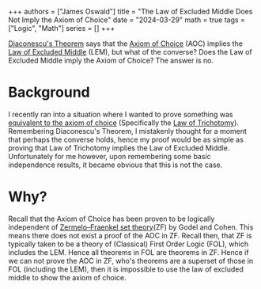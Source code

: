 +++ 
authors = ["James Oswald"]
title = "The Law of Excluded Middle Does Not Imply the Axiom of Choice" 
date = "2024-03-29"
math = true
tags = ["Logic", "Math"]
series = []
+++

[Diaconescu's Theorem](https://en.wikipedia.org/wiki/Diaconescu%27s_theorem) says that the [Axiom of Choice](https://en.wikipedia.org/wiki/Axiom_of_choice) (AOC) implies the [Law of Excluded Middle](https://en.wikipedia.org/wiki/Law_of_excluded_middle) (LEM), but what of the converse? Does the Law of Excluded Middle imply the Axiom of Choice? The answer is no.

# Background
I recently ran into a situation where I wanted to prove something was [equivalent to the axiom of choice](https://en.wikipedia.org/wiki/Axiom_of_choice#Equivalents) (Specifically the [Law of Trichotomy](https://en.wikipedia.org/wiki/Law_of_trichotomy)). Remembering Diaconescu's Theorem, I mistakenly thought for a moment that perhaps the converse holds, hence my proof would be as simple as proving that Law of Trichotomy implies the Law of Excluded Middle. Unfortunately for me however, upon remembering some basic independence results, it became obvious that this is not the case.

# Why?
Recall that the Axiom of Choice has been proven to be logically independent of [Zermelo–Fraenkel set theory](https://en.wikipedia.org/wiki/Zermelo%E2%80%93Fraenkel_set_theory)(ZF) by Godel and Cohen. This means there does not exist a proof of the AOC in ZF. Recall then, that ZF is typically taken to be a theory of (Classical) First Order Logic (FOL), which includes the LEM. Hence all theorems in FOL are theorems in ZF. Hence if we can not prove the AOC in ZF, who's theorems are a superset of those in FOL (including the LEM), then it is impossible to use the law of excluded middle to show the axiom of choice.  




